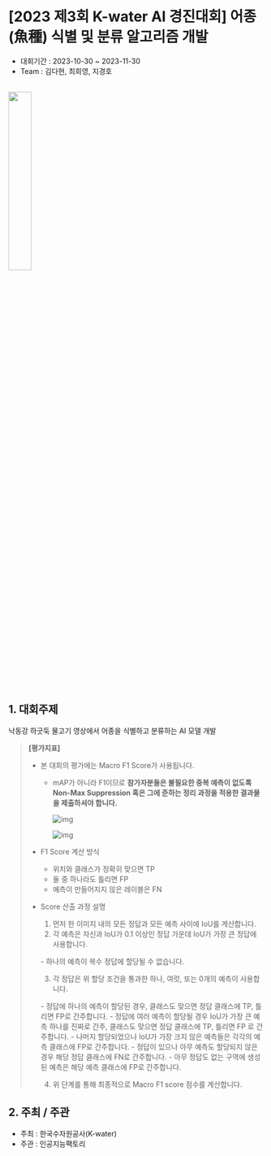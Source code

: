 # [2023 제3회 K-water AI 경진대회] 어종(魚種) 식별 및 분류 알고리즘 개발
- 대회기간 : 2023-10-30 ~ 2023-11-30
- Team : 김다현, 최희영, 지경호
<br/>
<img src="https://github.com/MrSteveChoi/AI_projects/assets/132117793/4c3dee4d-aae9-41fb-8ac0-3a45a16ff8a6" width=30% height=30%>
<br/>

## 1. 대회주제 <br/>
낙동강 하굿둑 물고기 영상에서 어종을 식별하고 분류하는 AI 모델 개발

>  **[평가지표]**
>
> - 본 대회의 평가에는 Macro F1 Score가 사용됩니다.
>
>   - mAP가 아니라 F1이므로 **참가자분들은 불필요한 중복 예측이 없도록 Non-Max Suppression 혹은 그에 준하는 정리 과정을 적용한 결과물을 제출하셔야 합니다.**
>
>     ![img](https://cdn.aifactory.space/images/20231027123529_YWQd.png)
>
>     ![img](https://cdn.aifactory.space/images/20231027123529_oBTw.png)
>
> - F1 Score 계산 방식
>
>   - 위치와 클래스가 정확히 맞으면 TP
>   - 둘 중 하나라도 틀리면 FP
>   - 예측이 만들어지지 않은 레이블은 FN
>
> - Score 산출 과정 설명
>
>   1. 먼저 한 이미지 내의 모든 정답과 모든 예측 사이에 IoU를 계산합니다.
>   2. 각 예측은 자신과 IoU가 0.1 이상인 정답 가운데 IoU가 가장 큰 정답에 사용합니다.
>
>     \- 하나의 예측이 복수 정답에 할당될 수 없습니다.
>
>   3. 각 정답은 위 할당 조건을 통과한 하나, 여럿, 또는 0개의 예측이 사용합니다.
>
>     \- 정답에 하나의 예측이 할당된 경우, 클래스도 맞으면 정답 클래스에 TP, 틀리면 FP로 간주합니다.
>     \- 정답에 여러 예측이 할당될 경우 IoU가 가장 큰 예측 하나를 진짜로 간주, 클래스도 맞으면 정답 클래스에 TP, 틀리면 FP 로 간주합니다.
>      \- 나머지 할당되었으나 IoU가 가장 크지 않은 예측들은 각각의 예측 클래스에 FP로 간주합니다.
>     \- 정답이 있으나 아무 예측도 할당되지 않은 경우 해당 정답 클래스에 FN로 간주합니다.
>     \- 아무 정답도 없는 구역에 생성된 예측은 해당 예측 클래스에 FP로 간주합니다.
>
>   4. 위 단계를 통해 최종적으로 Macro F1 score 점수를 계산합니다.

## 2. 주최 / 주관
- 주최 : 한국수자원공사(K-water)
- 주관 : 인공지능팩토리

